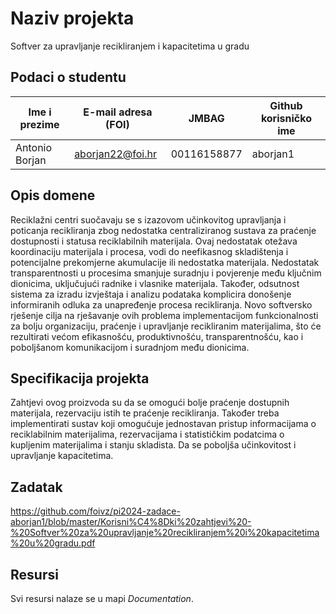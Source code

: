 
# Naziv projekta
Softver za upravljanje recikliranjem i kapacitetima u gradu

## Podaci o studentu

Ime i prezime | E-mail adresa (FOI) | JMBAG | Github korisničko ime
------------  | ------------------- | ----- | ---------------------
Antonio Borjan | aborjan22@foi.hr | 00116158877 | aborjan1


## Opis domene

Reciklažni centri suočavaju se s izazovom učinkovitog upravljanja i poticanja recikliranja zbog nedostatka centraliziranog sustava za praćenje dostupnosti i statusa reciklabilnih materijala. Ovaj nedostatak otežava koordinaciju materijala i procesa, vodi do neefikasnog skladištenja i potencijalne prekomjerne akumulacije ili nedostatka materijala. Nedostatak transparentnosti u procesima smanjuje suradnju i povjerenje među ključnim dionicima, uključujući radnike i vlasnike materijala. Također, odsutnost sistema za izradu izvještaja i analizu podataka komplicira donošenje informiranih odluka za unapređenje procesa recikliranja. Novo softversko rješenje cilja na rješavanje ovih problema implementacijom funkcionalnosti za bolju organizaciju, praćenje i upravljanje recikliranim materijalima, što će rezultirati većom efikasnošću, produktivnošću, transparentnošću, kao i poboljšanom komunikacijom i suradnjom među dionicima.

## Specifikacija projekta
Zahtjevi ovog proizvoda su da se omogući bolje praćenje dostupnih materijala, rezervaciju istih te praćenje recikliranja. Također treba implementirati sustav koji omogućuje jednostavan pristup informacijama o reciklabilnim materijalima, rezervacijama i statističkim podatcima o kupljenim materijalima i stanju skladista. Da se poboljša učinkovitost i upravljanje kapacitetima.

## Zadatak
https://github.com/foivz/pi2024-zadace-aborjan1/blob/master/Korisni%C4%8Dki%20zahtjevi%20-%20Softver%20za%20upravljanje%20recikliranjem%20i%20kapacitetima%20u%20gradu.pdf

## Resursi

Svi resursi nalaze se u mapi _Documentation_.
